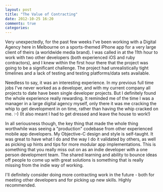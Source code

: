 ```yaml
---
layout: post
title: "The Value of Contracting"
date: 2012-10-25 16:20
comments: true
categories:
---
```

Very unexpectedly, for the past few weeks I've been working with a Digital Agency here in Melbourne on a sports-themed iPhone app for a very large client of theirs (a worldwide media brand). I was called in at the 11th hour to work with two  other developers (both experienced iOS and ruby contractors), and I knew within the first hour there that the project was going to be a significant challenge. The project had unrealistically tight timelines and a lack of testing and testing platforms/data sets available.

Needless to say, it was an interesting experience. In my previous full time jobs I've never worked as a developer, and with my current company all projects to date have been single developer projects.  But I definitely found the whole experience really rewarding. It reminded me of the time I was a manager in a large digital agency myself, only there it was me cracking the whip to get development in on time, rather than having the whip cracked on me. :-)
(It also meant I had to get dressed and leave the house to work!)

In all seriousness though, the key thing that made the whole thing worthwhile was seeing a "production" codebase from other experienced mobile app developers. My Objective-C design and style is self-taught. It was great to have what I do and the way I do it validated by others, as well as picking up hints and tips for more modular app implementations. This is something that you really miss out on as an indie developer with a one person development team. The shared learning and ability to bounce ideas off people to come up with great solutions is something that is really missing from the indie way of working.

I'll definitely consider doing more contracting work in the future - both for meeting other developers and for picking up new skills. Highly recommended.